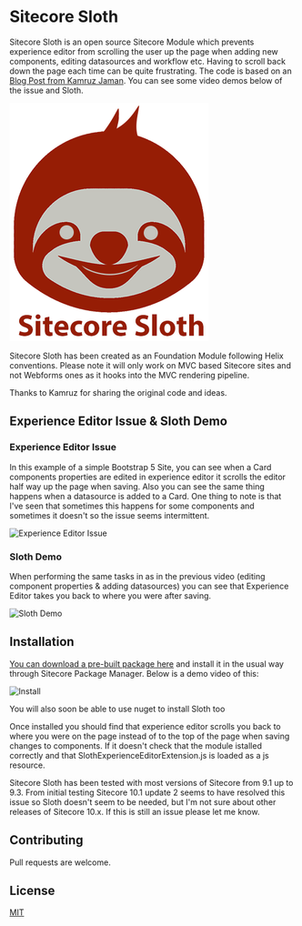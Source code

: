 # Sitecore Sloth

Sitecore Sloth is an open source Sitecore Module which prevents experience editor from scrolling the user up the page when adding new components, editing datasources and workflow etc. Having to scroll back down the page each time can be quite frustrating. The code is based on an [Blog Post from Kamruz Jaman](https://jammykam.wordpress.com/2017/09/08/inheriting-and-extending-sitecore-javascript/). You can see some video demos below of the issue and Sloth.

![Sloth Logo](/src/Foundation/Sloth/code/SitecorePackage/sitecore-sloth-logo-small.png)

Sitecore Sloth has been created as an Foundation Module following Helix conventions. Please note it will only work on MVC based Sitecore sites and not Webforms ones as it hooks into the MVC rendering pipeline.

Thanks to Kamruz for sharing the original code and ideas.

## Experience Editor Issue & Sloth Demo

### Experience Editor Issue

In this example of a simple Bootstrap 5 Site, you can see when a Card components properties are edited in experience editor it scrolls the editor half way up the page when saving. Also you can see the same thing happens when a datasource is added to a Card. One thing to note is that I've seen that sometimes this happens for some components and sometimes it doesn't so the issue seems intermittent.

![Experience Editor Issue](/src/Foundation/Sloth/code/Videos/sloth-experience-editor-issue.gif)

### Sloth Demo

When performing the same tasks in as in the previous video (editing component properties & adding datasources) you can see that Experience Editor takes you back to where you were after saving.

![Sloth Demo](/src/Foundation/Sloth/code/Videos/sloth-demo.gif)

## Installation

[You can download a pre-built package here](https://github.com/fluxdigital/FluxDigital.Extensions/blob/master/src/Foundation/Sloth/code/SitecorePackage/Sitecore%20Sloth-1.0.zip) and install it in the usual way through Sitecore Package Manager. Below is a demo video of this:

![Install](/src/Foundation/Sloth/code/Videos/sloth-install.gif)

You will also soon be able to use nuget to install Sloth too

Once installed you should find that experience editor scrolls you back to where you were on the page instead of to the top of the page when saving changes to components. If it doesn't check that the module istalled correctly and that SlothExperienceEditorExtension.js is loaded as a js resource.

Sitecore Sloth has been tested with most versions of Sitecore from 9.1 up to 9.3. From initial testing Sitecore 10.1  update 2 seems to have resolved this issue so Sloth doesn't seem to be needed, but I'm not sure about other releases of Sitecore 10.x. If this is still an issue please let me know.

## Contributing

Pull requests are welcome.

## License

[MIT](https://choosealicense.com/licenses/mit/)
